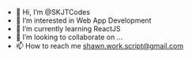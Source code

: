- 👋 Hi, I’m @SKJTCodes
- 👀 I’m interested in Web App Development
- 🌱 I’m currently learning ReactJS
- 💞️ I’m looking to collaborate on ...
- 📫 How to reach me shawn.work.script@gmail.com

<!---
SKJTCodes/SKJTCodes is a ✨ special ✨ repository because its `README.md` (this file) appears on your GitHub profile.
You can click the Preview link to take a look at your changes.
--->

